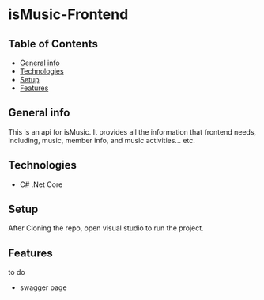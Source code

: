 # isMusic-Frontend

## Table of Contents
- [General info](#General-info)
- [Technologies](#Technologies)
- [Setup](#Setup)
- [Features](#Features)

## General info
This is an api for isMusic. It provides all the information that frontend needs, including, music, member info, and music activities... etc.

## Technologies
- C# .Net Core

## Setup

After Cloning the repo, open visual studio to run the project.

## Features
to do
- swagger page
